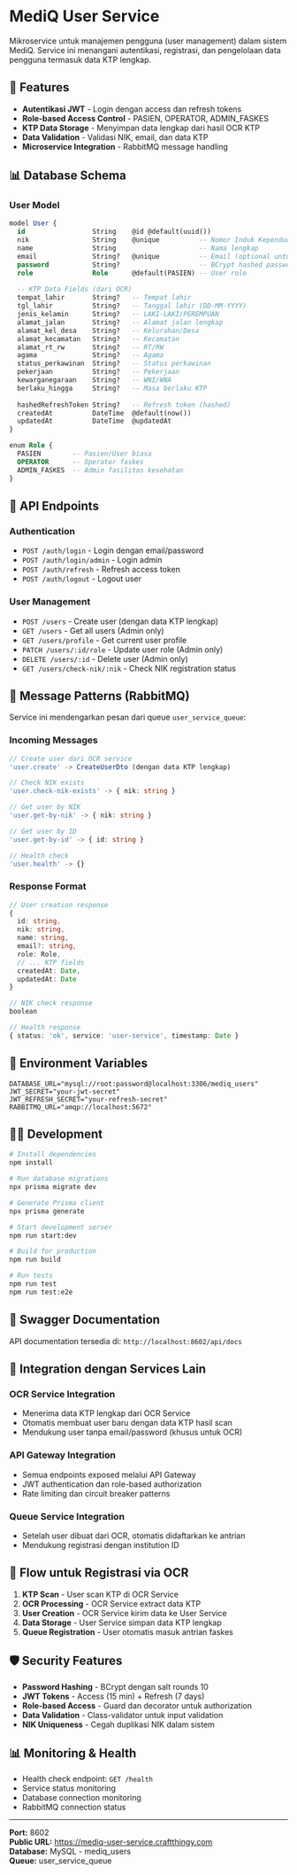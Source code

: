 # MediQ User Service

Mikroservice untuk manajemen pengguna (user management) dalam sistem MediQ. Service ini menangani autentikasi, registrasi, dan pengelolaan data pengguna termasuk data KTP lengkap.

## 🚀 Features

- **Autentikasi JWT** - Login dengan access dan refresh tokens
- **Role-based Access Control** - PASIEN, OPERATOR, ADMIN_FASKES
- **KTP Data Storage** - Menyimpan data lengkap dari hasil OCR KTP
- **Data Validation** - Validasi NIK, email, dan data KTP
- **Microservice Integration** - RabbitMQ message handling

## 📊 Database Schema

### User Model
```sql
model User {
  id                 String    @id @default(uuid())
  nik                String    @unique          -- Nomor Induk Kependudukan
  name               String                     -- Nama lengkap
  email              String?   @unique          -- Email (optional untuk OCR users)
  password           String?                    -- BCrypt hashed password (optional)
  role               Role      @default(PASIEN) -- User role
  
  -- KTP Data Fields (dari OCR)
  tempat_lahir       String?   -- Tempat lahir
  tgl_lahir          String?   -- Tanggal lahir (DD-MM-YYYY)
  jenis_kelamin      String?   -- LAKI-LAKI/PEREMPUAN
  alamat_jalan       String?   -- Alamat jalan lengkap
  alamat_kel_desa    String?   -- Kelurahan/Desa
  alamat_kecamatan   String?   -- Kecamatan
  alamat_rt_rw       String?   -- RT/RW
  agama              String?   -- Agama
  status_perkawinan  String?   -- Status perkawinan
  pekerjaan          String?   -- Pekerjaan
  kewarganegaraan    String?   -- WNI/WNA
  berlaku_hingga     String?   -- Masa berlaku KTP
  
  hashedRefreshToken String?   -- Refresh token (hashed)
  createdAt          DateTime  @default(now())
  updatedAt          DateTime  @updatedAt
}

enum Role {
  PASIEN        -- Pasien/User biasa
  OPERATOR      -- Operator faskes
  ADMIN_FASKES  -- Admin fasilitas kesehatan
}
```

## 🔌 API Endpoints

### Authentication
- `POST /auth/login` - Login dengan email/password
- `POST /auth/login/admin` - Login admin
- `POST /auth/refresh` - Refresh access token
- `POST /auth/logout` - Logout user

### User Management
- `POST /users` - Create user (dengan data KTP lengkap)
- `GET /users` - Get all users (Admin only)
- `GET /users/profile` - Get current user profile
- `PATCH /users/:id/role` - Update user role (Admin only)
- `DELETE /users/:id` - Delete user (Admin only)
- `GET /users/check-nik/:nik` - Check NIK registration status

## 📨 Message Patterns (RabbitMQ)

Service ini mendengarkan pesan dari queue `user_service_queue`:

### Incoming Messages
```typescript
// Create user dari OCR service
'user.create' -> CreateUserDto (dengan data KTP lengkap)

// Check NIK exists
'user.check-nik-exists' -> { nik: string }

// Get user by NIK  
'user.get-by-nik' -> { nik: string }

// Get user by ID
'user.get-by-id' -> { id: string }

// Health check
'user.health' -> {}
```

### Response Format
```typescript
// User creation response
{
  id: string,
  nik: string,
  name: string,
  email?: string,
  role: Role,
  // ... KTP fields
  createdAt: Date,
  updatedAt: Date
}

// NIK check response
boolean

// Health response
{ status: 'ok', service: 'user-service', timestamp: Date }
```

## 🔧 Environment Variables

```env
DATABASE_URL="mysql://root:password@localhost:3306/mediq_users"
JWT_SECRET="your-jwt-secret"
JWT_REFRESH_SECRET="your-refresh-secret"
RABBITMQ_URL="amqp://localhost:5672"
```

## 🏃‍♂️ Development

```bash
# Install dependencies
npm install

# Run database migrations
npx prisma migrate dev

# Generate Prisma client
npx prisma generate

# Start development server
npm run start:dev

# Build for production
npm run build

# Run tests
npm run test
npm run test:e2e
```

## 📝 Swagger Documentation

API documentation tersedia di: `http://localhost:8602/api/docs`

## 🔄 Integration dengan Services Lain

### OCR Service Integration
- Menerima data KTP lengkap dari OCR Service
- Otomatis membuat user baru dengan data KTP hasil scan
- Mendukung user tanpa email/password (khusus untuk OCR)

### API Gateway Integration
- Semua endpoints exposed melalui API Gateway
- JWT authentication dan role-based authorization
- Rate limiting dan circuit breaker patterns

### Queue Service Integration
- Setelah user dibuat dari OCR, otomatis didaftarkan ke antrian
- Mendukung registrasi dengan institution ID

## 🏥 Flow untuk Registrasi via OCR

1. **KTP Scan** - User scan KTP di OCR Service
2. **OCR Processing** - OCR Service extract data KTP
3. **User Creation** - OCR Service kirim data ke User Service
4. **Data Storage** - User Service simpan data KTP lengkap
5. **Queue Registration** - User otomatis masuk antrian faskes

## 🛡️ Security Features

- **Password Hashing** - BCrypt dengan salt rounds 10
- **JWT Tokens** - Access (15 min) + Refresh (7 days)
- **Role-based Access** - Guard dan decorator untuk authorization
- **Data Validation** - Class-validator untuk input validation
- **NIK Uniqueness** - Cegah duplikasi NIK dalam sistem

## 📊 Monitoring & Health

- Health check endpoint: `GET /health`
- Service status monitoring
- Database connection monitoring
- RabbitMQ connection status

---

**Port:** 8602  
**Public URL:** https://mediq-user-service.craftthingy.com  
**Database:** MySQL - mediq_users  
**Queue:** user_service_queue
